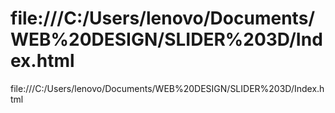 # file:///C:/Users/lenovo/Documents/WEB%20DESIGN/SLIDER%203D/Index.html
file:///C:/Users/lenovo/Documents/WEB%20DESIGN/SLIDER%203D/Index.html
